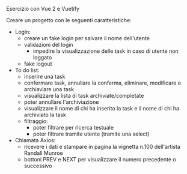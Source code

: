 Esercizio con Vue 2 e Vuetify

Creare un progetto con le seguenti caratteristiche:
  - Login:
      - creare un fake login per salvare il nome dell'utente
      - validazioni del login
          - impedire la visualizzazione delle task in caso di utente non loggato
      - fake logout
  - To do list:
      - inserire una task
      - confermare task, annullare la conferma, eliminare, modificare e archiaviare una task
      - visualizzare la lista di task archiviate/completate
      - poter annullare l'archiviazione
      - visualizzare il nome di chi ha inserito la task e il nome di chi ha archiviato la task
      - filtraggio:
          - poter filtrare per ricerca testuale
          - poter filtrare tramite utente (tramite una select)
  - Chiamata Axios:
      - ricevere i dati e stampare in pagina la vignetta n.100 dell'artista Randall Munroe
      - bottoni PREV e NEXT per visualizzare il numero precedente o successivo


